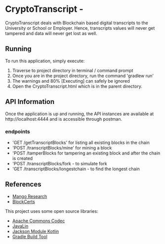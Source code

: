 # CryptoTranscript - 


CryptoTranscript deals with Blockchain based digital transcripts to the University or School or Employer. Hence, transcripts values will never get tampered and data will never get lost as well. 


## Running

To run this application, simply execute:


1. Traverse to project directory in terminal / command prompt 
2. Once you are in the project directory, run the command 'gradlew run'
3. The warnings and 80% [Executing] can safely be ignored
4. Open the CryptoTranscript.html which is in the parent directory.



## API Information

Once the application is up and running, the API instances are available at http://localhost:4444 and is accessible through postman.

### endpoints

* 'GET /getTranscriptBlocks' for listing all existing blocks in the chain
* 'POST /transcriptBlocks/mine' for mining a block
* 'POST /tamperBlocks for tampering an existing block and after the chain is created
* 'POST /transcriptBlocks/fork - to simulate fork
* 'GET /transcriptBlocks/longestchain - to find the longest chain


## References

* [Mango Research](https://www.mangoresearch.co)
* [BlockCerts](https://www.blockcerts.org/guide)


This project uses some open source libraries:
* [Apache Commons Codec](https://github.com/apache/commons-codec)
* [JavaLin](https://javalin.io/)
* [Jackson Module Kotlin](https://github.com/FasterXML/jackson-module-kotlin)
* [Gradle Build Tool](https://gradle.org/)
